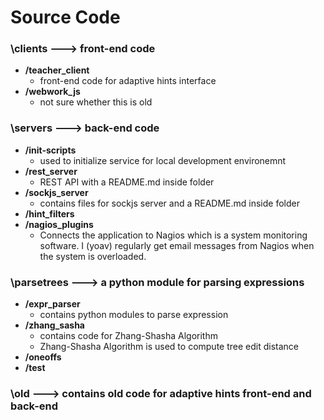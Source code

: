 # Source Code #

### \clients ---> front-end code ###
- **/teacher_client**
	- front-end code for adaptive hints interface
- **/webwork_js**
	- not sure whether this is old

### \servers ---> back-end code ###
- **/init-scripts**	
	- used to initialize service for local development environemnt
- **/rest_server**
	- REST API with a README.md inside folder
- **/sockjs_server**
	- contains files for sockjs server and a README.md inside folder
- **/hint_filters**
- **/nagios_plugins**
	- Connects the application to Nagios which is a system monitoring software. I (yoav) regularly get email messages from Nagios when the system is overloaded.
	

### \parsetrees ---> a python module for parsing expressions ###
- **/expr_parser**
	- contains python modules to parse expression
- **/zhang_sasha**
	- contains code for Zhang-Shasha Algorithm
	- Zhang-Shasha Algorithm is used to compute tree edit distance
- **/oneoffs**
- **/test**

### \old ---> contains old code for adaptive hints front-end and back-end ###